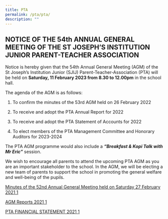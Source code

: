 ```yaml
---
title: PTA
permalink: /pta/pta/
description: ""
---
```

## NOTICE OF THE 54th ANNUAL GENERAL MEETING OF THE ST JOSEPH’S INSTITUTION JUNIOR PARENT-TEACHER ASSOCIATION


  

  
Notice is hereby given that the 54th Annual General Meeting (AGM) of the St Joseph’s Institution Junior (SJIJ) Parent-Teacher-Association (PTA) will be held on **Saturday, 11 February 2023 from 8.30 to 12.00pm** in the school hall.

The agenda of the AGM is as follows:

1) To confirm the minutes of the 53rd AGM held on 26 February 2022

2) To receive and adopt the PTA Annual Report for 2022

3) To receive and adopt the PTA Statement of Accounts for 2022

4) To elect members of the PTA Management Committee and Honorary Auditors for 2023-2024

The PTA AGM programme would also include a **_“Breakfast & Kopi Talk with Mr Eric”_** session.

We wish to encourage all parents to attend the upcoming PTA AGM as you are an important stakeholder to the school. In the AGM, we will be electing a new team of parents to support the school in promoting the general welfare and well-being of the pupils.

[Minutes of the 52nd Annual General Meeting held on Saturday 27 February 2021 1](/files/Minutes%20of%20the%2052nd%20Annual%20General%20Meeting%20held%20on%20Saturday%2027%20February%202021%201.pdf)

[AGM Reports 2021 1](/files/AGM%20Reports%202021%201.pdf)  

[PTA FINANCIAL STATEMENT 2021 1](/files/PTA%20FINANCIAL%20STATEMENT%202021%201.pdf)